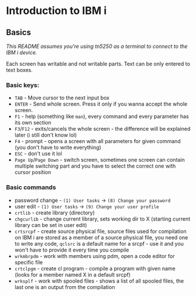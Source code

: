 # Introduction to IBM i
## Basics

_This README assumes you're using tn5250 as a terminal to connect to the IBM i device._

Each screen has writable and not writable parts. Text can be only entered to text boxes.

### Basic keys:
* `TAB` - Move cursor to the next input box
* `ENTER` - Send whole screen. Press it only if you wanna accept the whole screen.
* `F1` - help (something like `man`), every command and every parameter has its own section
* `F3`/`F12` - exits/cancels the whole screen - the difference will be explained later (i still don't know lol)
* `F4` - prompt - opens a screen with all parameters for given command (you don't have to write everything)
* `ESC` - don't use it lol
* `Page Up`/`Page Down` - switch screen, sometimes one screen can contain multiple switching part and you have to select the correct one with cursor position

### Basic commands
* password change - `(1) User tasks` -> `(8) Change your password`
* user edit - `(1) User tasks` -> `(9) Change your user profile`
* `crtlib` - create library (directory)
* `chgcurlib` - change current library, sets working dir to X (starting current library can be set in user edit)
* `crtsrcpf` - create source physical file, source files used for compilation on IBM i are stored as a member of a source physical file, you need one to write any code, `qclsrc` is a default name for a srcpf - use it and you won't have to provide it every time you compile
* `wrkmbrpdm` - work with members using pdm, open a code editor for specific file
* `crtclpgm` - create cl program - compile a program with given name (looks for a member named X in a default srcpf)
* `wrksplf` - work with spooled files - shows a list of all spooled files, the last one is an output from the compilation
